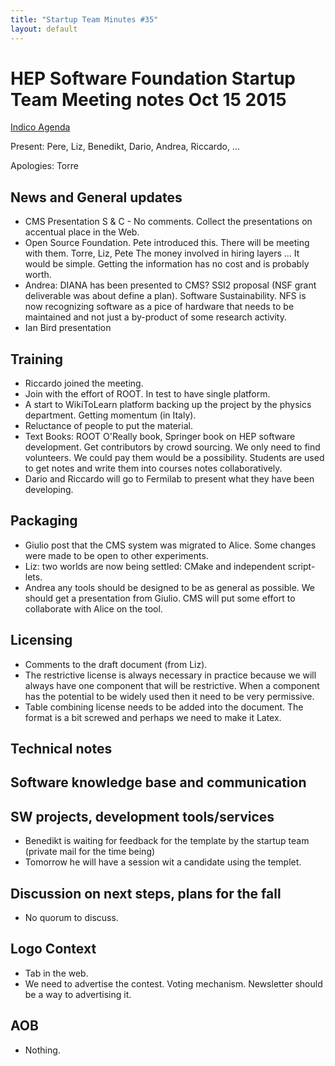 ```yaml
---
title: "Startup Team Minutes #35"
layout: default
---
```


# HEP Software Foundation Startup Team Meeting notes Oct 15 2015

[Indico Agenda](https://indico.cern.ch/event/455267/)

Present: Pere, Liz, Benedikt, Dario, Andrea, Riccardo, ...

Apologies: Torre

## News and General updates
- CMS Presentation S & C - No comments. Collect the presentations on accentual place in the Web.  
- Open Source Foundation. Pete introduced this. There will be meeting with them. Torre, Liz, Pete The money involved in hiring layers ... It would be simple. Getting the information has no cost and is probably worth.
- Andrea: DIANA has been presented to CMS?  SSI2 proposal (NSF grant deliverable was about define a plan). Software Sustainability. NFS is now recognizing software as a pice of hardware that needs to be maintained and not just a by-product of some research activity.
- Ian Bird presentation

## Training
- Riccardo joined the meeting.
- Join with the effort of ROOT.  In test to have single platform.
- A start to WikiToLearn platform backing up the project by the physics department. Getting momentum (in Italy).
- Reluctance of people to put the material.
- Text Books: ROOT O'Really book, Springer book on HEP software development. Get contributors by crowd sourcing. We only need to find volunteers. We could pay them would be a possibility. Students are used to get notes and write them into courses notes collaboratively.
- Dario and Riccardo will go to Fermilab to present what they have been developing.

## Packaging
- Giulio post that the CMS system was migrated to Alice. Some changes were made to be open to other experiments.
- Liz: two worlds are now being settled: CMake and independent script-lets.
- Andrea any tools should be designed to be as general as possible.  We should get a presentation from Giulio. CMS will put some effort to collaborate with Alice on the tool.

## Licensing
- Comments to the draft document (from Liz).
- The restrictive license is always necessary in practice because we will always have one component that will be restrictive. When a component has the potential to be widely used then it need to be very permissive.
- Table combining license needs to be added into the document. The format is a bit screwed and perhaps we need to make it Latex.

## Technical notes

## Software knowledge base and communication

## SW projects, development tools/services
- Benedikt is waiting for feedback for the template by the startup team (private mail for the time being)
- Tomorrow he will have a session wit  a candidate using the templet.

## Discussion on next steps, plans for the fall
- No quorum to discuss.

## Logo Context
- Tab in the web.
- We need to advertise the contest. Voting mechanism.  Newsletter should be a way to advertising it.

## AOB
- Nothing.

